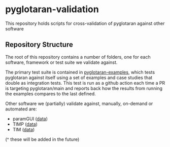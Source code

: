 # pyglotaran-validation
This repository holds scripts for cross-validation of pyglotaran against other software

## Repository Structure
The root of this repository contains a number of folders, one for each software, framework or test suite we validate against.

The primary test suite is contained in [pyglotaran-examples](https://github.com/glotaran/pyglotaran-examples), which tests pyglotaran against itself using a set of examples and case studies that double as integration tests. This test is run as a github action each time a PR is targeting pyglotaran/main and reports back how the results from running the examples compares to the last defined.

Other software we (partially) validate against, manually, on-demand or automated are:
- paramGUI ([data](https://github.com/glotaran/pyglotaran-validation-data-paramGUI))
- TIMP ([data](https://github.com/glotaran/pyglotaran-validation-data-TIMP))
- TIM ([data](https://github.com/glotaran/pyglotaran-validation-data-TIM))

(^ these will be added in the future)
